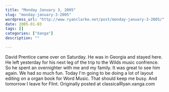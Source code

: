 ```yaml
---
title: "Monday January 3, 2005"
slug: "monday-january-3-2005"
wordpress_url: "http://www.ryanclarke.net/post/monday-january-3-2005/"
date: 2005-01-03
tags: []
categories: ["Xanga"]
description: ""

---
```


David Prentice came over on Saturday. He was in Georgia and stayed here. He left yesterday for his next leg of the trip to the Wilds music confrence. So he spent an overnighter with me and my family. It was great to see him again. We had so much fun. Today I'm going to be doing a lot of layout editing on a organ book for Word Music. That should keep me busy. And tomorrow I leave for Flint.
Originally posted at classicalRyan.xanga.com
